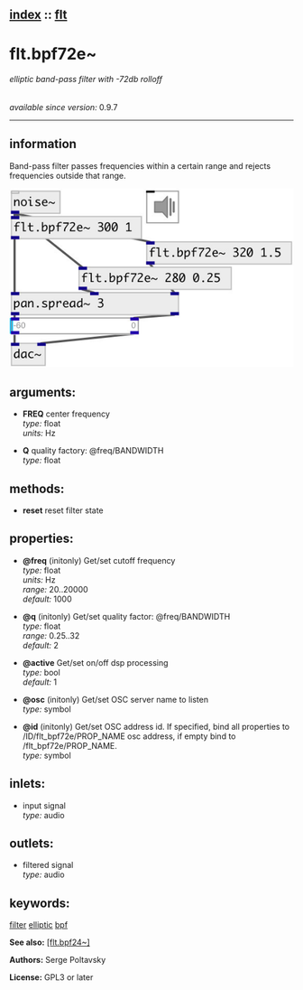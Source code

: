 [index](index.html) :: [flt](category_flt.html)
---

# flt.bpf72e~

###### elliptic band-pass filter with -72db rolloff

*available since version:* 0.9.7

---


## information
Band-pass filter passes frequencies within a certain range and rejects frequencies outside that range.


[![example](../examples/img/flt.bpf72e~.jpg)](../examples/pd/flt.bpf72e~.pd)



## arguments:

* **FREQ**
center frequency<br>
_type:_ float<br>
_units:_ Hz<br>

* **Q**
quality factory: @freq/BANDWIDTH<br>
_type:_ float<br>



## methods:

* **reset**
reset filter state<br>




## properties:

* **@freq** (initonly)
Get/set cutoff frequency<br>
_type:_ float<br>
_units:_ Hz<br>
_range:_ 20..20000<br>
_default:_ 1000<br>

* **@q** (initonly)
Get/set quality factor: @freq/BANDWIDTH<br>
_type:_ float<br>
_range:_ 0.25..32<br>
_default:_ 2<br>

* **@active** 
Get/set on/off dsp processing<br>
_type:_ bool<br>
_default:_ 1<br>

* **@osc** (initonly)
Get/set OSC server name to listen<br>
_type:_ symbol<br>

* **@id** (initonly)
Get/set OSC address id. If specified, bind all properties to /ID/flt_bpf72e/PROP_NAME
osc address, if empty bind to /flt_bpf72e/PROP_NAME.<br>
_type:_ symbol<br>



## inlets:

* input signal<br>
_type:_ audio



## outlets:

* filtered signal<br>
_type:_ audio



## keywords:

[filter](keywords/filter.html)
[elliptic](keywords/elliptic.html)
[bpf](keywords/bpf.html)



**See also:**
[\[flt.bpf24~\]](flt.bpf24~.html)




**Authors:** Serge Poltavsky




**License:** GPL3 or later





